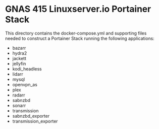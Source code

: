 # GNAS 415 Linuxserver.io Portainer Stack

This directory contains the docker-compose.yml and supporting files needed to construct
a Portainer Stack running the following applications:
  - bazarr
  - hydra2
  - jackett
  - jellyfin
  - kodi_headless
  - lidarr
  - mysql
  - openvpn_as
  - plex
  - radarr
  - sabnzbd
  - sonarr
  - transmission
  - sabnzbd_exporter
  - transmission_exporter
